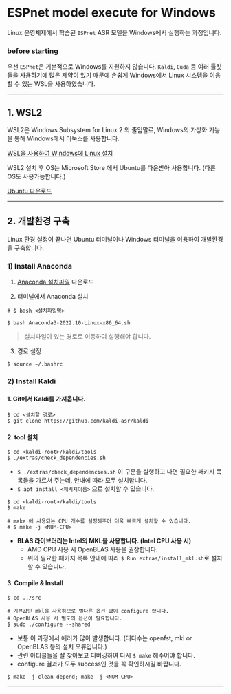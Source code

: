 # ESPnet model execute for Windows

Linux 운영체제에서 학습된 `ESPnet` ASR 모델을 Windows에서 실행하는 과정입니다.


### before starting

우선 `ESPnet`은 기본적으로 Windows를 지원하지 않습니다.
`Kaldi`, `Cuda` 등 여러 툴킷들을 사용하기에 많은 제약이 있기 때문에 손쉽게 Windows에서 Linux 시스템을 이용할 수 있는 WSL을 사용하였습니다.

***


## 1. WSL2
WSL2은 Windows Subsystem for Linux 2 의 줄임말로, Windows의 가상화 기능을 통해 Windows에서 리눅스를 사용합니다.

[WSL을 사용하여 Windows에 Linux 설치][id]

[id]: URL "https://learn.microsoft.com/ko-kr/windows/wsl/install#step-4---download-the-linux-kernel-update-package"

WSL2 설치 후 OS는 Microsoft Store 에서 Ubuntu를 다운받아 사용합니다. (다른 OS도 사용가능합니다.)

[Ubuntu 다운로드](https://www.microsoft.com/store/productId/9PDXGNCFSCZV)

***
## 2. 개발환경 구축
Linux 환경 설정이 끝나면 Ubuntu 터미널이나 Windows 터미널을 이용하여 개발환경을 구축합니다.

### 1) Install Anaconda
1. [Anaconda 설치파일](https://www.anaconda.com/distribution/) 다운로드

2. 터미널에서 Anaconda 설치
```
# $ bash <설치파일명>

$ bash Anaconda3-2022.10-Linux-x86_64.sh
```
> 설치파일이 있는 경로로 이동하여 실행해야 합니다.


3. 경로 설정
```
$ source ~/.bashrc
```

### 2) Install Kaldi

#### 1. Git에서 Kaldi를 가져옵니다.
```
$ cd <설치할 경로>
$ git clone https://github.com/kaldi-asr/kaldi
```

#### 2. tool 설치
```
$ cd <kaldi-root>/kaldi/tools
$ ./extras/check_dependencies.sh
```
* `$ ./extras/check_dependencies.sh` 이 구문을 실행하고 나면 필요한 패키지 목록들을 가르쳐 주는데, 안내에 따라 모두 설치합니다.
* `$ apt install <패키지이름>` 으로 설치할 수 있습니다.

```
$ cd <kaldi-root>/kaldi/tools
$ make

# make 에 사용되는 CPU 개수를 설정해주어 더욱 빠르게 설치할 수 있습니다.
# $ make -j <NUM-CPU>
```
* **BLAS 라이브러리는 Intel의 MKL을 사용합니다. (Intel CPU 사용 시)**
  * AMD CPU 사용 시 OpenBLAS 사용을 권장합니다.
  * 위의 필요한 패키지 목록 안내에 따라 `$ Run extras/install_mkl.sh`로 설치할 수 있습니다.

#### 3. Compile & Install
```
$ cd ../src

# 기본값인 mkl을 사용하므로 별다른 옵션 없이 configure 합니다.
# OpenBLAS 사용 시 별도의 옵션이 필요합니다.
$ sudo ./configure --shared
```
* 보통 이 과정에서 에러가 많이 발생합니다. (대다수는 openfst, mkl or OpenBLAS 등의 설치 오류입니다.)
* 관련 아티클들을 잘 찾아보고 디버깅하여 다시 `$ make` 해주어야 합니다.
* configure 결과가 모두 success인 것을 꼭 확인하시길 바랍니다.

```
$ make -j clean depend; make -j <NUM-CPU>
```
***
